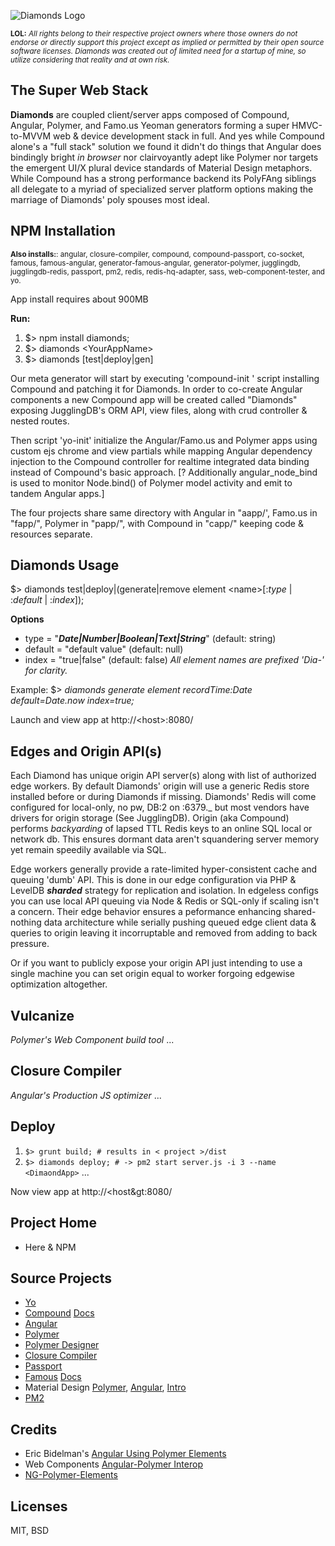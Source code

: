 ![Diamonds Logo](http://vodbro.com/diamondstack.png?zz1)

<sub>**LOL:** *All rights belong to their respective project owners where those owners do not endorse or
directly support this project except as implied or permitted by their open source software licenses.
Diamonds was created out of limited need for a startup of mine, so utilize considering that reality and at own risk.*</sub>

## The Super Web Stack

**Diamonds** are coupled client/server apps composed of Compound, Angular, Polymer, and Famo.us Yeoman generators forming a super HMVC-to-MVVM web & device development stack in full. And yes while Compound alone's a "full stack" solution we found it didn't do things that Angular does bindingly bright *in browser* nor clairvoyantly adept like Polymer nor targets the emergent UI/X plural device standards of Material Design metaphors. While Compound has a strong performance backend its PolyFAng siblings all delegate to a myriad of specialized server platform options making the marriage of Diamonds' poly spouses most ideal.

## NPM Installation

<sup>**Also installs:**: angular, closure-compiler, compound, compound-passport, co-socket, famous, famous-angular, generator-famous-angular, generator-polymer, jugglingdb, jugglingdb-redis, passport, pm2, redis, redis-hq-adapter, sass, web-component-tester, and yo.</sup>

App install requires about 900MB

**Run:** 

1. $> npm install diamonds; 
2. $> diamonds &lt;YourAppName&gt;
3. $> diamonds [test|deploy|gen]
 
Our meta generator will start by executing 'compound-init <YourAppName>' 
script installing Compound and patching it for Diamonds. In order to co-create
Angular components a new Compound app will be created called "Diamonds" exposing JugglingDB's ORM API, view files, along with crud controller & nested routes.

Then script 'yo-init' initialize the Angular/Famo.us and Polymer apps using custom ejs chrome and view 
partials while mapping Angular dependency injection to the Compound controller for realtime integrated 
data binding instead of Compound's basic approach.
[? Additionally angular_node_bind is used to monitor Node.bind() of Polymer model activity 
and emit to tandem Angular apps.]

The four projects share same directory with Angular in "aapp/', Famo.us in "fapp/", Polymer in "papp/", 
with Compound in "capp/" keeping code & resources separate.

## Diamonds Usage

$> diamonds test|deploy|(generate|remove element &lt;name&gt;[:*type* | :*default* | :*index*]); 

**Options**
*    type = "***Date|Number|Boolean|Text|String***" (default: string) 
* default = "default value" (default: null)
*   index = "true|false" (default: false)
*All element names are prefixed 'Dia-' for clarity.*

Example: $> *diamonds generate element recordTime:Date default=Date.now index=true;* 

Launch and view app at http://&lt;host&gt;:8080/

## Edges and Origin API(s)

Each Diamond has unique origin API server(s) along with list of authorized edge workers.
By default Diamonds' origin will use a generic Redis store installed before or during Diamonds if missing. 
Diamonds' Redis will come configured for local-only, no pw, DB:2 on :6379._ but most vendors have drivers for origin storage (See JugglingDB).
Origin (aka Compound) performs *backyarding* of lapsed TTL Redis keys to an online SQL local or network db. 
This ensures dormant data aren't squandering server memory yet remain speedily available via SQL.

Edge workers generally provide a rate-limited hyper-consistent cache and queuing 'dumb' API. 
This is done in our edge configuration via PHP & LevelDB ***sharded*** strategy for replication and isolation. 
In edgeless configs you can use local API queuing via Node & Redis or SQL-only if scaling isn't a concern. 
Their edge behavior ensures a peformance enhancing shared-nothing data architecture while serially pushing 
queued edge client data & queries to origin leaving it incorruptable and removed from adding to back pressure.

Or if you want to publicly expose your origin API just intending to use a single machine you can
set origin equal to worker forgoing edgewise optimization altogether. 

## Vulcanize
*Polymer's Web Component build tool*
...
## Closure Compiler
*Angular's Production JS optimizer*
...

## Deploy
1. `$> grunt build; # results in < project >/dist `
2. `$> diamonds deploy; # -> pm2 start server.js -i 3 --name <DimaondApp>` ...

Now view app at http://&lt;host&gt:8080/

## Project Home
- Here & NPM

## Source Projects
- [Yo](yeoman.io)
- [Compound](https://github.com/1602/compound) [Docs](http://compoundjs.com/docs/)
- [Angular](angularjs.org)
- [Polymer](www.polymer-project.org)
- [Polymer Designer](http://polymer-designer.appspot.com)
- [Closure Compiler](github.com/google/closure-compiler)
- [Passport](passportjs.org)
- [Famous](famo.us) [Docs](https://famo.us/docs/)
- Material Design [Polymer](https://www.polymer-project.org/docs/elements/material.html),  [Angular](https://material.angularjs.org/), [Intro](http://www.google.com/design/spec/material-design/introduction.html)
- [PM2](https://github.com/Unitech/pm2)

## Credits 
- Eric Bidelman's [Angular Using Polymer Elements](https://www.youtube.com/watch?v=p1NpZ-0Op0w)
- Web Components [Angular-Polymer Interop](https://github.com/webcomponents/angular-interop)
- [NG-Polymer-Elements](http://ngmodules.org/modules/ng-polymer-elements)

## Licenses
MIT, BSD
